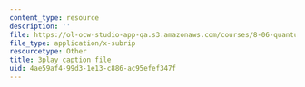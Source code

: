 ```yaml
---
content_type: resource
description: ''
file: https://ol-ocw-studio-app-qa.s3.amazonaws.com/courses/8-06-quantum-physics-iii-spring-2018/4ae59af499d31e13c886ac95efef347f_vK7T72HPQ10.srt
file_type: application/x-subrip
resourcetype: Other
title: 3play caption file
uid: 4ae59af4-99d3-1e13-c886-ac95efef347f
---
```

